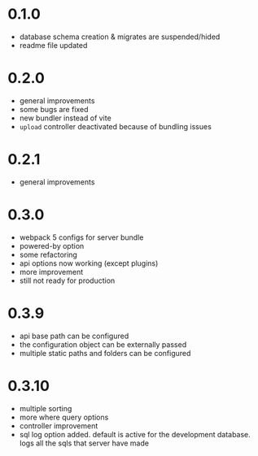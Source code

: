 # 0.1.0

- database schema creation & migrates are suspended/hided
- readme file updated

# 0.2.0

- general improvements
- some bugs are fixed
- new bundler instead of vite
- `upload` controller deactivated because of bundling issues

# 0.2.1

- general improvements

# 0.3.0

- webpack 5 configs for server bundle
- powered-by option
- some refactoring
- api options now working (except plugins)
- more improvement
- still not ready for production

# 0.3.9

- api base path can be configured
- the configuration object can be externally passed
- multiple static paths and folders can be configured

# 0.3.10

- multiple sorting
- more where query options
- controller improvement
- sql log option added. default is active for the development database. logs all the sqls that server have made
